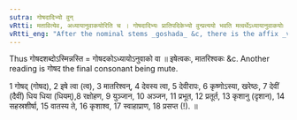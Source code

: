 ```yaml
---
sutra: गोषदादिभ्यो वुन्
vRtti: मतावित्येव, अध्यायानुवाकयोरिति च । गोषदादिभ्यः प्रातिपदिकेभ्यो वुन्प्रत्ययो भवति मत्वर्थेऽध्यायानुवाकयोः ॥
vRtti_eng: "After the nominal stems _goshada_ &c, there is the affix _vun_ (+- अक), in the sense of _matup_, when an _Adhyaya_ or an _Anuvaka_ is to be expressed."
---
```

Thus गोषदशब्दोऽस्मिन्नस्ति = गोषदकोऽध्यायोऽनुवाको वा ॥ इषेत्वकः, मातरिश्वकः &c. Another reading is गोषद the final consonant being mute.

1 गोषद् (गोषद), 2 इषे त्वा (त्व), 3 मातरिश्वन्, 4 देवस्य त्वा, 5 देवीरापः, 6 कृष्णोऽस्या, खरेष्ठः, 7 देवीं (दैवीं) धिय धिया (धियम्),8 रक्षोहण, 9 युञ्जान, 10 अञ्जन, 11 प्रभूत, 12 प्रतूर्त, 13 कृशानु (दृशान), 14 सहस्रशीर्षा, 15 वातस्य ते, 16 कृशाश्व, 17 स्वाहाप्राण, 18 प्रसप्त (!). ॥  
